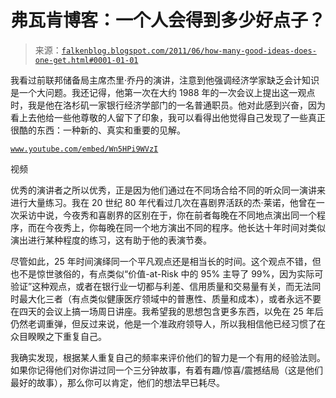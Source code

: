 <!--yml

类别：未分类

日期：2024-05-12 20:52:54

-->

# 弗瓦肯博客：一个人会得到多少好点子？

> 来源：[`falkenblog.blogspot.com/2011/06/how-many-good-ideas-does-one-get.html#0001-01-01`](http://falkenblog.blogspot.com/2011/06/how-many-good-ideas-does-one-get.html#0001-01-01)

我看过前联邦储备局主席杰里·乔丹的演讲，注意到他强调经济学家缺乏会计知识是一个大问题。我还记得，他第一次在大约 1988 年的一次会议上提出这一观点时，我是他在洛杉矶一家银行经济学部门的一名普通职员。他对此感到兴奋，因为看上去他给一些他尊敬的人留下了印象，我可以看得出他觉得自己发现了一些真正很酷的东西：一种新的、真实和重要的见解。

[`www.youtube.com/embed/Wn5HPi9WVzI`](http://www.youtube.com/embed/Wn5HPi9WVzI)

视频

优秀的演讲者之所以优秀，正是因为他们通过在不同场合给不同的听众同一演讲来进行大量练习。我在 20 世纪 80 年代看过几次在喜剧界活跃的杰·莱诺，他曾在一次采访中说，今夜秀和喜剧界的区别在于，你在前者每晚在不同地点演出同一个程序，而在今夜秀上，你每晚在同一个地方演出不同的程序。他长达十年时间对类似演出进行某种程度的练习，这有助于他的表演节奏。

尽管如此，25 年时间演绎同一个平凡观点还是相当长的时间。这个观点不错，但也不是惊世骇俗的，有点类似“价值-at-Risk 中的 95% 主导了 99%，因为实际可验证”这种观点，或者在银行业一切都与利差、信用质量和交易量有关，而无法同时最大化三者（有点类似健康医疗领域中的普惠性、质量和成本），或者永远不要在四天的会议上搞一场周日讲座。我希望我的思想包含更多东西，以免在 25 年后仍然老调重弹，但反过来说，他是一个准政府领导人，所以我相信他已经习惯了在众目睽睽之下重复自己。

我确实发现，根据某人重复自己的频率来评价他们的智力是一个有用的经验法则。如果你记得他们对你讲过同一个三分钟故事，有着有趣/惊喜/震撼结局（这是他们最好的故事），那么你可以肯定，他们的想法早已耗尽。
